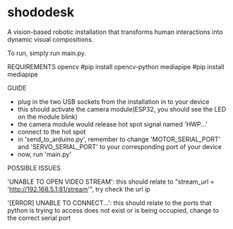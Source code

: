 # shododesk
A vision-based robotic installation that transforms human interactions into dynamic visual compositions.

To run, simply run main.py.

REQUIREMENTS
opencv #pip install opencv-python
mediapipe #pip install mediapipe

GUIDE
- plug in the two USB sockets from the installation in to your device
- this should activate the camera module(ESP32, you should see the LED on the module blink)
- the camera module would release hot spot signal named 'HWP...'
- connect to the hot spot
- in 'send_to_arduino.py', remember to change 'MOTOR_SERIAL_PORT' and 'SERVO_SERIAL_PORT' to your corresponding port of your device
- now, run 'main.py'

POSSIBLE ISSUES

'UNABLE TO OPEN VIDEO STREAM': this should relate to "stream_url = 'http://192.168.5.1:81/stream'", try check the url ip

'[ERROR] UNABLE TO CONNECT...': this should relate to the ports that python is trying to access does not exist or is being occupied, change to the correct serial port
